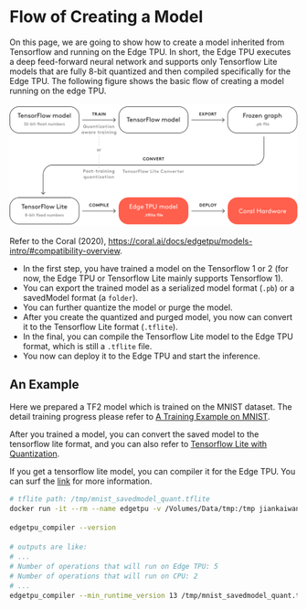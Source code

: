 # Flow of Creating a Model

On this page, we are going to show how to create a model inherited from Tensorflow and running on the Edge TPU. In short, the Edge TPU executes a deep feed-forward neural network and supports only Tensorflow Lite models that are fully 8-bit quantized and then compiled specifically for the Edge TPU. The following figure shows the basic flow of creating a model running on the edge TPU.

![](../asset/images/edgetpu_compile.png)

Refer to the Coral (2020), https://coral.ai/docs/edgetpu/models-intro/#compatibility-overview.

* In the first step, you have trained a model on the Tensorflow 1 or 2 (for now, the Edge TPU or Tensorflow Lite mainly supports Tensorflow 1).
* You can export the trained model as a serialized model format (`.pb`) or a savedModel format (a `folder`).
* You can further quantize the model or purge the model.
* After you create the quantized and purged model, you now can convert it to the Tensorflow Lite format (`.tflite`).
* In the final, you can compile the Tensorflow Lite model to the Edge TPU format, which is still a `.tflite` file.
* You now can deploy it to the Edge TPU and start the inference.


## An Example

Here we prepared a TF2 model which is trained on the MNIST dataset. The detail training progress please refer to [A Training Example on MNIST](https://github.com/jiankaiwang/aiot/blob/master/tensorrt/trainingMNIST.md).

After you trained a model, you can convert the saved model to the tensorflow lite format, and you can also refer to [Tensorflow Lite with Quantization](https://github.com/jiankaiwang/aiot/blob/master/tensorflowlite/tf2lite_savedmodel.ipynb).

If you get a tensorflow lite model, you can compiler it for the Edge TPU. You can surf the [link](https://coral.ai/docs/edgetpu/compiler/) for more information.

```sh
# tflite path: /tmp/mnist_savedmodel_quant.tflite
docker run -it --rm --name edgetpu -v /Volumes/Data/tmp:/tmp jiankaiwang/edgetpucompiler:14.1 /bin/bash

edgetpu_compiler --version

# outputs are like:
# ...
# Number of operations that will run on Edge TPU: 5
# Number of operations that will run on CPU: 2
# ...
edgetpu_compiler --min_runtime_version 13 /tmp/mnist_savedmodel_quant.tflite
```
